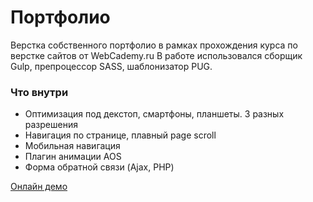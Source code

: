 # Портфолио
Верстка собственного портфолио в рамках прохождения курса по верстке сайтов от WebCademy.ru В работе использовался сборщик Gulp, препроцессор SASS, шаблонизатор PUG.
### Что внутри
* Оптимизация под декстоп, смартфоны, планшеты. 3 разных разрешения
* Навигация по странице, плавный page scroll
* Мобильная навигация
* Плагин анимации AOS
* Форма обратной связи (Ajax, PHP)

[Онлайн демо](https://alex-degt.github.io/portfolio/)
